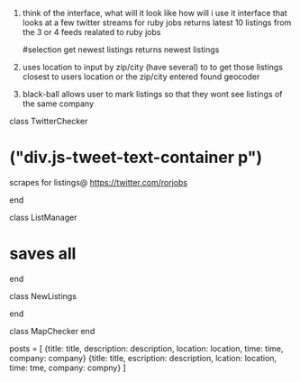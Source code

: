 1. think of the interface, what will it look like how will i use it
   interface that looks at a few twitter streams for ruby jobs
   returns latest 10 listings from the 3 or 4 feeds realated to ruby jobs


   #selection get newest listings returns newest listings

2. uses location to input by zip/city (have several) to to get those listings closest to
    users location or the zip/city entered
    found geocoder

3. black-ball allows user to mark listings so that they wont see listings of the same company



class TwitterChecker
 # ("div.js-tweet-text-container p")
  scrapes for listings@ https://twitter.com/rorjobs

end

class ListManager
# saves all

end

class NewListings

end

class MapChecker
end

posts = [
  {title: title, description: description, location: location, time: time, company: company}
  {title: title, escription: description, lcation: location, time: tme, company: compny}
]
